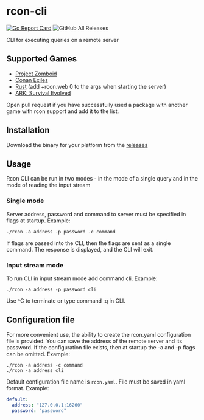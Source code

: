 # rcon-cli
[![Go Report Card](https://goreportcard.com/badge/github.com/gorcon/rcon-cli)](https://goreportcard.com/report/github.com/gorcon/rcon-cli)
![GitHub All Releases](https://img.shields.io/github/downloads/gorcon/rcon-cli/total)

CLI for executing queries on a remote server

## Supported Games

* [Project Zomboid](https://store.steampowered.com/app/108600) 
* [Conan Exiles](https://store.steampowered.com/app/440900)
* [Rust](https://store.steampowered.com/app/252490) (add +rcon.web 0 to the args when starting the server)
* [ARK: Survival Evolved](https://store.steampowered.com/app/346110)

Open pull request if you have successfully used a package with another game with rcon support and add it to the list.

## Installation

Download the binary for your platform from the [releases](https://github.com/gorcon/rcon-cli/releases)

## Usage

Rcon CLI can be run in two modes - in the mode of a single query and in the mode of reading the input stream

### Single mode

Server address, password and command to server must be specified in flags at startup. Example:

    ./rcon -a address -p password -c command
    
If flags are passed into the CLI, then the flags are sent as a single command. 
The response is displayed, and the CLI will exit.

### Input stream mode

To run CLI in input stream mode add command cli. Example:

    ./rcon -a address -p password cli
    
Use ^C to terminate or type command :q in CLI.    

## Configuration file

For more convenient use, the ability to create the rcon.yaml configuration file is provided. 
You can save the address of the remote server and its password. If the configuration file exists, 
then at startup the -a and -p flags can be omitted. Example:

    ./rcon -a address -c command
    ./rcon -a address cli

Default configuration file name is `rcon.yaml`. File must be saved in yaml format. Example:

```yaml
default:
  address: "127.0.0.1:16260"
  password: "password"
```
